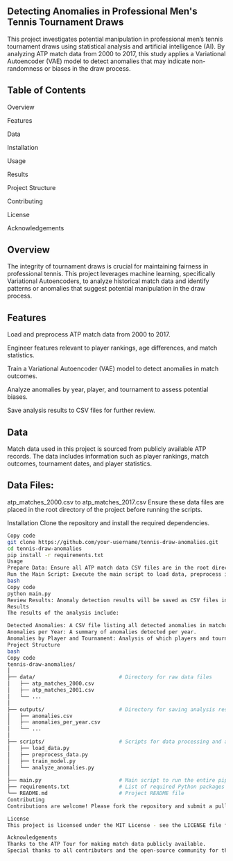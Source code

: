 ## Detecting Anomalies in Professional Men's Tennis Tournament Draws
This project investigates potential manipulation in professional men’s tennis tournament draws using statistical analysis and artificial intelligence (AI). By analyzing ATP match data from 2000 to 2017, this study applies a Variational Autoencoder (VAE) model to detect anomalies that may indicate non-randomness or biases in the draw process.

## Table of Contents

Overview

Features

Data

Installation

Usage

Results

Project Structure

Contributing

License

Acknowledgements


## Overview
The integrity of tournament draws is crucial for maintaining fairness in professional tennis. This project leverages machine learning, specifically Variational Autoencoders, to analyze historical match data and identify patterns or anomalies that suggest potential manipulation in the draw process.

## Features
Load and preprocess ATP match data from 2000 to 2017.

Engineer features relevant to player rankings, age differences, and match statistics.

Train a Variational Autoencoder (VAE) model to detect anomalies in match outcomes.

Analyze anomalies by year, player, and tournament to assess potential biases.

Save analysis results to CSV files for further review.

## Data
Match data used in this project is sourced from publicly available ATP records. The data includes information such as player rankings, match outcomes, tournament dates, and player statistics.

## Data Files:
atp_matches_2000.csv to atp_matches_2017.csv
Ensure these data files are placed in the root directory of the project before running the scripts.

Installation
Clone the repository and install the required dependencies.

```bash
Copy code
git clone https://github.com/your-username/tennis-draw-anomalies.git
cd tennis-draw-anomalies
pip install -r requirements.txt
Usage
Prepare Data: Ensure all ATP match data CSV files are in the root directory.
Run the Main Script: Execute the main script to load data, preprocess it, train the model, and analyze anomalies.
bash
Copy code
python main.py
Review Results: Anomaly detection results will be saved as CSV files in the output directory.
Results
The results of the analysis include:

Detected Anomalies: A CSV file listing all detected anomalies in matchups.
Anomalies per Year: A summary of anomalies detected per year.
Anomalies by Player and Tournament: Analysis of which players and tournaments had the most anomalies.
Project Structure
bash
Copy code
tennis-draw-anomalies/
│
├── data/                           # Directory for raw data files
│   ├── atp_matches_2000.csv
│   ├── atp_matches_2001.csv
│   └── ...
│
├── outputs/                        # Directory for saving analysis results
│   ├── anomalies.csv
│   ├── anomalies_per_year.csv
│   └── ...
│
├── scripts/                        # Scripts for data processing and analysis
│   ├── load_data.py
│   ├── preprocess_data.py
│   ├── train_model.py
│   └── analyze_anomalies.py
│
├── main.py                         # Main script to run the entire pipeline
├── requirements.txt                # List of required Python packages
└── README.md                       # Project README file
Contributing
Contributions are welcome! Please fork the repository and submit a pull request with your changes. For major changes, please open an issue first to discuss what you would like to change.

License
This project is licensed under the MIT License - see the LICENSE file for details.

Acknowledgements
Thanks to the ATP Tour for making match data publicly available.
Special thanks to all contributors and the open-source community for their tools and resources.
